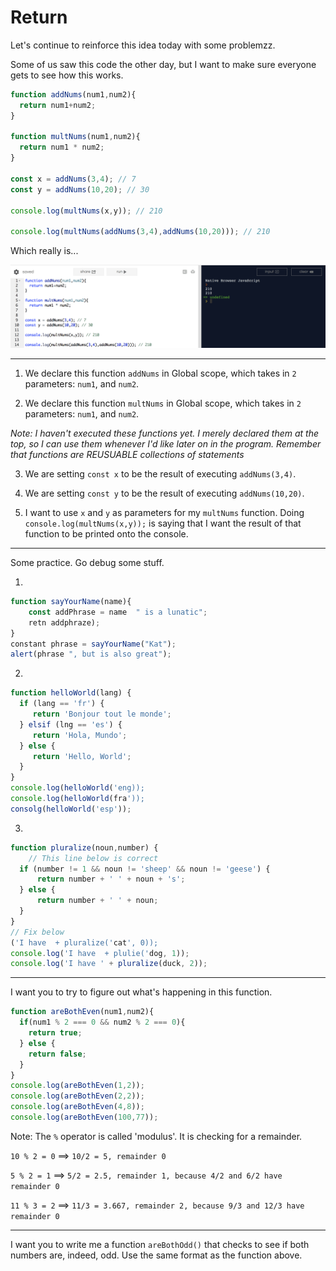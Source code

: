 # Return

Let's continue to reinforce this idea today with some problemzz.

Some of us saw this code the other day, but I want to make sure everyone gets to see how this works.

```js
function addNums(num1,num2){
  return num1+num2;
}

function multNums(num1,num2){
  return num1 * num2;
}

const x = addNums(3,4); // 7
const y = addNums(10,20); // 30

console.log(multNums(x,y)); // 210

console.log(multNums(addNums(3,4),addNums(10,20))); // 210
```

Which really is...

<img src="images/multnums.png">

<hr>

1. We declare this function `addNums` in Global scope, which takes in `2` parameters: `num1`, and `num2`.

2. We declare this function `multNums` in Global scope, which takes in `2` parameters: `num1`, and `num2`.

*Note: I haven't executed these functions yet.  I merely declared them at the top, so I can use them whenever I'd like later on in the program.  Remember that functions are REUSUABLE collections of statements*

3. We are setting `const x` to be the result of executing `addNums(3,4)`.

4. We are setting `const y` to be the result of executing `addNums(10,20)`.

5. I want to use `x` and `y` as parameters for my `multNums` function.  Doing `console.log(multNums(x,y));` is saying that I want the result of that function to be printed onto the console.

-----

Some practice.  Go debug some stuff.

1.

```js
function sayYourName(name){
	const addPhrase = name  " is a lunatic";
	retn addphraze);
}
constant phrase = sayYourName("Kat");
alert(phrase ", but is also great");
```

2.

```js
function helloWorld(lang) {
  if (lang == 'fr') {
     return 'Bonjour tout le monde';
  } elsif (lng == 'es') {
     return 'Hola, Mundo';
  } else {
     return 'Hello, World';
  }
}
console.log(helloWorld('eng));
console.log(helloWorld(fra'));
consolg(helloWorld('esp'));
```

3. 

```js
function pluralize(noun,number) {
	// This line below is correct
  if (number != 1 && noun != 'sheep' && noun != 'geese') { 
      return number + ' ' + noun + 's';
  } else {
      return number + ' ' + noun;
  }
}
// Fix below
('I have  + pluralize('cat', 0));
console.log('I have  + plulie('dog, 1));
console.log('I have ' + pluralize(duck, 2));
```

<hr>

I want you to try to figure out what's happening in this function.

```js
function areBothEven(num1,num2){
  if(num1 % 2 === 0 && num2 % 2 === 0){
    return true;
  } else {
    return false;
  }
}
console.log(areBothEven(1,2));
console.log(areBothEven(2,2));
console.log(areBothEven(4,8));
console.log(areBothEven(100,77));
```

Note: The `%` operator is called 'modulus'.  It is checking for a remainder.

`10 % 2 = 0` ==> `10/2 = 5, remainder 0`

`5 % 2 = 1` ==> `5/2 = 2.5, remainder 1, because 4/2 and 6/2 have remainder 0`

`11 % 3 = 2` ==> `11/3 = 3.667, remainder 2, because 9/3 and 12/3 have remainder 0`

<hr>

I want you to write me a function `areBothOdd()` that checks to see if both numbers are, indeed, odd.  Use the same format as the function above.  